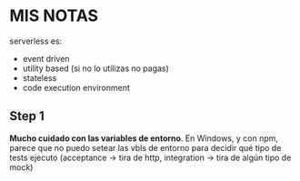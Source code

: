 # MIS NOTAS

serverless es:

- event driven
- utility based (si no lo utilizas no pagas)
- stateless
- code execution environment

## Step 1

**Mucho cuidado con las variables de entorno**. En Windows, y con npm, parece que no puedo setear las
vbls de entorno para decidir qué tipo de tests ejecuto (acceptance -> tira de http, 
integration -> tira de algún tipo de mock) 

